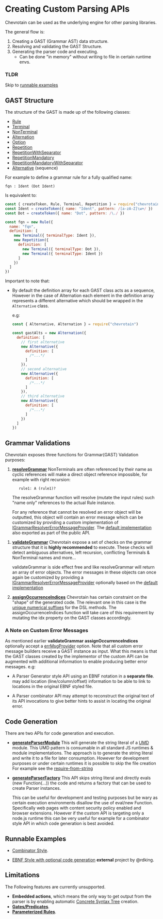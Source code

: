 # Creating Custom Parsing APIs

Chevrotain can be used as the underlying engine for other parsing libraries.

The general flow is:

1.  Creating a GAST (Grammar AST) data structure.
1.  Resolving and validating the GAST Structure.
1.  Generating the parser code and executing.
    - Can be done "in memory" without writing to file in certain runtime envs.

### TLDR

Skip to [runnable examples](https://github.com/chevrotain/chevrotain/tree/master/examples/custom_apis/)

## GAST Structure

The structure of the GAST is made up of the following classes:

- [Rule](https://chevrotain.io/documentation/7_1_1/classes/rule.html)
- [Terminal](https://chevrotain.io/documentation/7_1_1/classes/terminal.html)
- [NonTerminal](https://chevrotain.io/documentation/7_1_1/classes/nonterminal.html)
- [Alternation](https://chevrotain.io/documentation/7_1_1/classes/alternation.html)
- [Option](https://chevrotain.io/documentation/7_1_1/classes/option.html)
- [Repetition](https://chevrotain.io/documentation/7_1_1/classes/repetition.html)
- [RepetitionWithSeparator](https://chevrotain.io/documentation/7_1_1/classes/repetitionwithseparator.html)
- [RepetitionMandatory](https://chevrotain.io/documentation/7_1_1/classes/repetitionmandatory.html)
- [RepetitionMandatoryWithSeparator](https://chevrotain.io/documentation/7_1_1/classes/repetitionmandatorywithseparator.html)
- [Alternative](https://chevrotain.io/documentation/7_1_1/classes/alternative.html) (sequence)

For example to define a grammar rule for a fully qualified name:

```antlr
fqn : Ident (Dot Ident)
```

Is equivalent to:

```javascript
const { createToken, Rule, Terminal, Repetition } = require("chevrotain")
const Ident = createToken({ name: "Ident", pattern: /[a-zA-Z]\w+/ })
const Dot = createToken({ name: "Dot", pattern: /\./ })

const fqn = new Rule({
  name: "fqn",
  definition: [
    new Terminal({ terminalType: Ident }),
    new Repetition({
      definition: [
        new Terminal({ terminalType: Dot }),
        new Terminal({ terminalType: Ident })
      ]
    })
  ]
})
```

Important to note that:

- By default the definition array for each GAST class acts as a sequence,
  However in the case of Alternation each element in the definition array represents a different
  alternative which should be wrapped in the `Alternative` class.

  e.g:

  ```javascript
  const { Alternative, Alternation } = require("chevrotain")

  const gastAlts = new Alternation({
    definition: [
      // first alternative
      new Alternative({
        definition: [
          /*...*/
        ]
      }),
      // second alternative
      new Alternative({
        definition: [
          /*...*/
        ]
      }),
      // third alternative
      new Alternative({
        definition: [
          /*...*/
        ]
      })
    ]
  })
  ```

## Grammar Validations

Chevrotain exposes three functions for Grammar(GAST) Validation purposes:

1.  [**resolveGrammar**](https://chevrotain.io/documentation/7_1_1/globals.html#resolvegrammar)
    NonTerminals are often referenced by their name as cyclic references will make
    a direct object reference impossible, for example with right recursion:

    ```antlr
       rule1: A (rule1)?
    ```

    The resolveGrammar function will resolve (mutate the input rules) such "name only" references
    to the actual Rule instance.

    For any reference that cannot be resolved an error object will be outputted,
    this object will contain an error message which can be customized by providing
    a custom implementation of [IGrammarResolverErrorMessageProvider](https://chevrotain.io/documentation/7_1_1/interfaces/igrammarresolvererrormessageprovider.html).
    The [default implementation](https://chevrotain.io/documentation/7_1_1/globals.html#defaultgrammarresolvererrorprovider) also exported as part of the public API.

1)  [**validateGrammar**](https://chevrotain.io/documentation/7_1_1/globals.html#validategrammar)
    Chevrotain expose a set of checks on the grammar structure that it is **highly recommended** to execute.
    These checks will detect ambiguous alternatives, left recursion, conflicting Terminals & NonTerminal names and more...

    validateGrammar is side effect free and like resolveGrammar will return an array of error objects.
    The error messages in these objects can once again be customized by providing a [IGrammarResolverErrorMessageProvider](https://chevrotain.io/documentation/7_1_1/interfaces/igrammarvalidatorerrormessageprovider.html)
    optionally based on the [default implementation](https://chevrotain.io/documentation/7_1_1/globals.html#defaultgrammarvalidatorerrorprovider)

1)  [**assignOccurrenceIndices**](https://chevrotain.io/documentation/7_1_1/globals.html#assignoccurrenceindices)
    Chevrotain has certain constraint on the "shape" of the generated code. The relevant one in this case is the [unique numerical suffixes](https://chevrotain.io/docs/FAQ.html#NUMERICAL_SUFFIXES) for the DSL methods.
    The assignOccurrenceIndices function will take care of this requirement by mutating the idx property on the GAST classes accordingly.

### A Note on Custom Error Messages

As mentioned earlier **validateGrammar** **assignOccurrenceIndices** optionally accept
a [errMsgProvider](https://chevrotain.io/documentation/7_1_1/globals.html#validategrammar) option.
Note that all custom error message builders receive a GAST instance as input. What this means is that
the GAST classes created by the implementor of the custom API can be augmented with additional information to enable
producing better error messages. e.g:

- A Parser Generator style API using an EBNF notation in a **separate file**.
  may add location (line/column/offset) information to be able to link to locations in the original EBNF styled file.

- A Parser combinator API may attempt to reconstruct the original text of its API invocations to give better hints
  to assist in locating the original error.

## Code Generation

There are two APIs for code generation and execution.

- [**generateParserModule**](https://chevrotain.io/documentation/7_1_1/globals.html#generateparsermodule)
  This will generate the string literal of a [UMD](https://github.com/umdjs/umd) module.
  This UMD pattern is consumable in all standard JS runtimes & module implementations.
  The approach is to generate the string literal and write it to a file for later consumption.
  However for development purposes or under certain runtimes it is possible to skip the file creation
  For example see the [require-from-string](https://github.com/floatdrop/require-from-string)

- [**generateParserFactory**](https://chevrotain.io/documentation/7_1_1/globals.html#generateparserfactory)
  This API skips string literal and directly evals (new Function(...)) the code and returns
  a factory that can be used to create Parser instances.

  This can be useful for development and testing purposes but be wary
  as certain execution environments disallow the use of eval/new Function.
  Specifically web pages with content security policy enabled and browser extensions.
  However if the custom API is targeting only a node.js runtime this can be very
  useful for example for a combinator style API in which code generation is best
  avoided.

## Runnable Examples

- [Combinator Style](https://github.com/chevrotain/chevrotain/tree/master/examples/custom_apis/combinator).

- [EBNF Style with optional code generation](https://github.com/rdking/chevrotain-ebnf) **external** project by @rdking.

## Limitations

The Following features are currently unsupported.

- **Embedded actions**, which means the only way to get output from the parser is by enabling automatic [Concrete Syntax Tree](https://chevrotain.io/docs/guide/concrete_syntax_tree.html) creation.
- [**Gates/Predicates**](https://github.com/chevrotain/chevrotain/blob/master/examples/parser/predicate_lookahead/predicate_lookahead.js).
- [**Parameterized Rules**](https://github.com/chevrotain/chevrotain/blob/master/examples/parser/parametrized_rules/parametrized.js).
